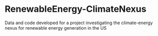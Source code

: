 # RenewableEnergy-ClimateNexus
Data and code developed for a project investigating the climate-energy nexus for renewable energy generation in the US
